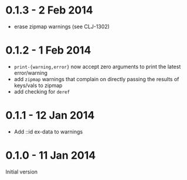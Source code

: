 # 0.1.3 - 2 Feb 2014

- erase zipmap warnings (see CLJ-1302)

# 0.1.2 - 1 Feb 2014

- `print-{warning,error}` now accept zero arguments to print the latest error/warning
- add `zipmap` warnings that complain on directly passing the results of keys/vals
  to zipmap
- add checking for `deref`

# 0.1.1 - 12 Jan 2014

- Add ::id ex-data to warnings

# 0.1.0 - 11 Jan 2014

Initial version
